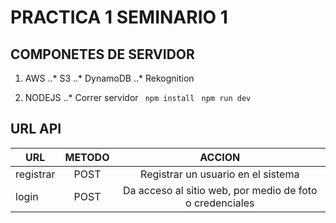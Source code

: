 # PRACTICA 1 SEMINARIO 1

## COMPONETES DE SERVIDOR
 1. AWS
 ..* S3
 ..* DynamoDB
 ..* Rekognition

 2. NODEJS
 ..* Correr servidor
 ``` npm install```
 ``` npm run dev```

## URL API

| URL | METODO | ACCION |
|-----|:------:|:------:|
|registrar|POST|Registrar un usuario en el sistema|
|login | POST| Da acceso al sitio web, por medio de foto o credenciales|
